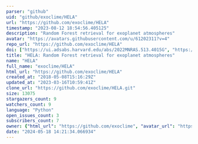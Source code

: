 ```yaml
---
parser: "github"
uid: "github/exoclime/HELA"
url: "https://github.com/exoclime/HELA"
timestamp: "2023-08-12 18:54:56.405125"
description: "Random Forest retrieval for exoplanet atmospheres"
avatar: "https://avatars.githubusercontent.com/u/61202311?v=4"
repo_url: "https://github.com/exoclime/HELA"
doi: ["https://ui.adsabs.harvard.edu/abs/2022MNRAS.513.4015G", "https://ui.adsabs.harvard.edu/abs/2018NatAs...2..719M", "https://ui.adsabs.harvard.edu/abs/2023ascl.soft07056M/abstract"]
title: "HELA: Random Forest retrieval for exoplanet atmospheres"
name: "HELA"
full_name: "exoclime/HELA"
html_url: "https://github.com/exoclime/HELA"
created_at: "2018-05-08T15:16:29Z"
updated_at: "2023-03-16T10:59:41Z"
clone_url: "https://github.com/exoclime/HELA.git"
size: 13075
stargazers_count: 9
watchers_count: 9
language: "Python"
open_issues_count: 3
subscribers_count: 7
owner: {"html_url": "https://github.com/exoclime", "avatar_url": "https://avatars.githubusercontent.com/u/61202311?v=4", "login": "exoclime", "type": "Organization"}
date: "2024-05-18 14:21:34.066934"
---
```

